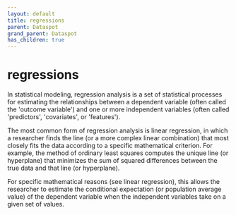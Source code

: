 ```yaml
---
layout: default
title: regressions
parent: Dataspot
grand_parent: Dataspot
has_children: true
---
```


# regressions

In statistical modeling, regression analysis is a set of statistical processes for estimating the relationships
between a dependent variable (often called the 'outcome variable') and one or more independent variables
(often called 'predictors', 'covariates', or 'features').

The most common form of regression analysis is linear regression, in which a researcher finds the line
(or a more complex linear combination) that most closely fits the data according to a specific mathematical criterion.
For example, the method of ordinary least squares computes the unique line (or hyperplane) that minimizes the sum of
squared differences between the true data and that line (or hyperplane).

For specific mathematical reasons (see linear regression), this allows the researcher to estimate
the conditional expectation (or population average value) of the dependent variable when the independent variables
take on a given set of values.
